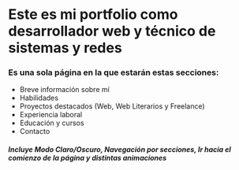 # Este es mi portfolio como desarrollador web y técnico de sistemas y redes

### Es una sola página en la que estarán estas secciones:

- Breve información sobre mí
- Habilidades
- Proyectos destacados (Web, Web Literarios y Freelance)
- Experiencia laboral
- Educación y cursos
- Contacto

##### Incluye Modo Claro/Oscuro, Navegación por secciones, Ir hacia el comienzo de la página y distintas animaciones
